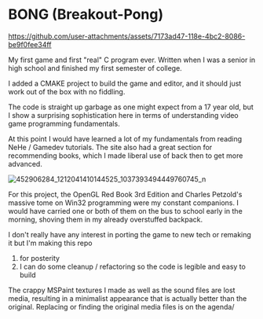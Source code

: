 # BONG (Breakout-Pong)

https://github.com/user-attachments/assets/7173ad47-118e-4bc2-8086-be9f0fee34ff

My first game and first "real" C program ever.  Written when I was a senior in high school and finished my first semester of college.

I added a CMAKE project to build the game and editor, and it should just work out of the box with no fiddling.

The code is straight up garbage as one might expect from a 17 year old, but I show a surprising sophistication here in terms of understanding video game programming fundamentals.

At this point I would have learned a lot of my fundamentals from reading NeHe / Gamedev tutorials.  The site also had a great section for recommending books, which I made liberal use of back then to get more advanced.

![452906284_1212041410144525_1037393494449760745_n](https://github.com/user-attachments/assets/2bd88e21-c94b-481c-8385-e80d11a15428)

For this project, the OpenGL Red Book 3rd Edition and Charles Petzold's massive tome on Win32 programming were my constant companions.   I would have carried one or both of them on the bus to school early in the morning, shoving them in my already overstuffed backpack.

I don't really have any interest in porting the game to new tech or remaking it but I'm making this repo
1) for posterity
2) I can do some cleanup / refactoring so the code is legible and easy to build

The crappy MSPaint textures I made as well as the sound files are lost media, resulting in a minimalist appearance that is actually better than the original.  Replacing or finding the original  media files is on the agenda/

